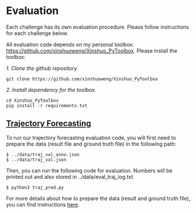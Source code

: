 # Evaluation 

Each challenge has its own evaluation procedure. Please follow instructions for each challenge below. 

All evaluation code depends on my personal toolbox: https://github.com/xinshuoweng/Xinshuo_PyToolbox. Please install the toolbox:

*1. Clone the github repository.*
~~~shell
git clone https://github.com/xinshuoweng/Xinshuo_PyToolbox
~~~

*2. Install dependency for the toolbox.*
~~~shell
cd Xinshuo_PyToolbox
pip install -r requirements.txt
~~~

## <a href="http://www.aiodrive.org/forecasting.html">Trajectory Forecasting</a>

To run our trajectory forecasting evaluation code, you will first need to prepare the data (result file and ground truth file) in the following path:

```
$ ../data/traj_val_anno.json
$ ../data/traj_val.json
```

Then, you can run the following code for evaluation. Numbers will be printed out and also stored in ../data/eval_traj_log.txt

```
$ python3 traj_pred.py
```

For more details about how to prepare the data (result and ground truth file), you can find instructions <a href="http://www.aiodrive.org/forecasting.html">here</a>. 


